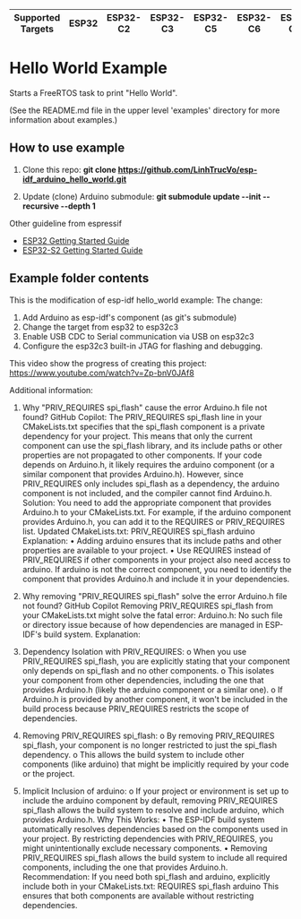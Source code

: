 | Supported Targets | ESP32 | ESP32-C2 | ESP32-C3 | ESP32-C5 | ESP32-C6 | ESP32-C61 | ESP32-H2 | ESP32-P4 | ESP32-S2 | ESP32-S3 | Linux |
| ----------------- | ----- | -------- | -------- | -------- | -------- | --------- | -------- | -------- | -------- | -------- | ----- |

# Hello World Example

Starts a FreeRTOS task to print "Hello World".

(See the README.md file in the upper level 'examples' directory for more information about examples.)

## How to use example

1. Clone this repo:
**git clone https://github.com/LinhTrucVo/esp-idf_arduino_hello_world.git**

2. Update (clone) Arduino submodule:
**git submodule update --init --recursive --depth 1**

Other guideline from espressif
- [ESP32 Getting Started Guide](https://docs.espressif.com/projects/esp-idf/en/stable/get-started/index.html)
- [ESP32-S2 Getting Started Guide](https://docs.espressif.com/projects/esp-idf/en/latest/esp32s2/get-started/index.html)


## Example folder contents

This is the modification of esp-idf hello_world example:
The change:
1. Add Arduino as esp-idf's component (as git's submodule)
2. Change the target from esp32 to esp32c3
3. Enable USB CDC to Serial communication via USB on esp32c3
4. Configure the esp32c3 built-in JTAG for flashing and debugging.

This video show the progress of creating this project:
https://www.youtube.com/watch?v=Zp-bnV0JAf8


Additional information:
1. Why "PRIV_REQUIRES spi_flash" cause the error Arduino.h file not found?
GitHub Copilot:
The PRIV_REQUIRES spi_flash line in your CMakeLists.txt specifies that the spi_flash component is a private dependency for your project. This means that only the current component can use the spi_flash library, and its include paths or other properties are not propagated to other components.
If your code depends on Arduino.h, it likely requires the arduino component (or a similar component that provides Arduino.h). However, since PRIV_REQUIRES only includes spi_flash as a dependency, the arduino component is not included, and the compiler cannot find Arduino.h.
Solution:
You need to add the appropriate component that provides Arduino.h to your CMakeLists.txt. For example, if the arduino component provides Arduino.h, you can add it to the REQUIRES or PRIV_REQUIRES list.
Updated CMakeLists.txt:
PRIV_REQUIRES spi_flash arduino
Explanation:
•	Adding arduino ensures that its include paths and other properties are available to your project.
•	Use REQUIRES instead of PRIV_REQUIRES if other components in your project also need access to arduino.
If arduino is not the correct component, you need to identify the component that provides Arduino.h and include it in your dependencies.

2. Why removing "PRIV_REQUIRES spi_flash" solve the error Arduino.h file not found?
GitHub Copilot
Removing PRIV_REQUIRES spi_flash from your CMakeLists.txt might solve the fatal error: Arduino.h: No such file or directory issue because of how dependencies are managed in ESP-IDF's build system.
Explanation:
1.	Dependency Isolation with PRIV_REQUIRES:
o	When you use PRIV_REQUIRES spi_flash, you are explicitly stating that your component only depends on spi_flash and no other components.
o	This isolates your component from other dependencies, including the one that provides Arduino.h (likely the arduino component or a similar one).
o	If Arduino.h is provided by another component, it won't be included in the build process because PRIV_REQUIRES restricts the scope of dependencies.
2.	Removing PRIV_REQUIRES spi_flash:
o	By removing PRIV_REQUIRES spi_flash, your component is no longer restricted to just the spi_flash dependency.
o	This allows the build system to include other components (like arduino) that might be implicitly required by your code or the project.
3.	Implicit Inclusion of arduino:
o	If your project or environment is set up to include the arduino component by default, removing PRIV_REQUIRES spi_flash allows the build system to resolve and include arduino, which provides Arduino.h.
Why This Works:
•	The ESP-IDF build system automatically resolves dependencies based on the components used in your project. By restricting dependencies with PRIV_REQUIRES, you might unintentionally exclude necessary components.
•	Removing PRIV_REQUIRES spi_flash allows the build system to include all required components, including the one that provides Arduino.h.
Recommendation:
If you need both spi_flash and arduino, explicitly include both in your CMakeLists.txt:
REQUIRES spi_flash arduino
This ensures that both components are available without restricting dependencies.


